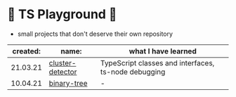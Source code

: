 # 🎈 TS Playground 🎈
- small projects that don't deserve their own repository

|created: | name:    |  what I have learned|
|-|--------------------------------------|--------|
|21.03.21|  [cluster-detector](https://github.com/gregwell/ts-playground/tree/main/cluster-detector)        | TypeScript classes and interfaces, ts-node debugging
|10.04.21|  [binary-tree](https://github.com/gregwell/ts-playground/tree/main/binary-tree)        | -

